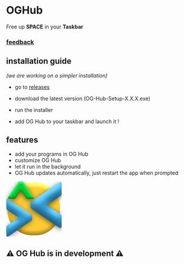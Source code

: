 # OGHub
Free up **SPACE** in your **Taskbar**

### [**feedback**](https://forms.gle/kfzZiQJyytgscY9R9)

## installation guide
*(we are working on a simpler installation)*

- go to [releases](https://github.com/Wivon/OGHub/releases)

- download the latest version (OG-Hub-Setup-X.X.X.exe)

- run the installer

- add OG Hub to your taskbar and launch it !

## features

- add your programs in OG Hub
- customize OG Hub
- let it run in the background
- OG Hub updates automatically, just restart the app when prompted

<img src="src/img/logoX512.png" width="150px">

## ⚠️ OG Hub is in development ⚠️
